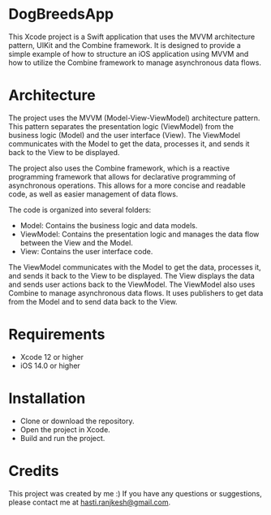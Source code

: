 # DogBreedsApp

This Xcode project is a Swift application that uses the MVVM architecture pattern, UIKit and the Combine framework. 
It is designed to provide a simple example of how to structure an iOS application using MVVM and how to utilize the Combine framework 
to manage asynchronous data flows.

# Architecture

The project uses the MVVM (Model-View-ViewModel) architecture pattern. This pattern separates the presentation logic (ViewModel) from the business logic (Model) and 
the user interface (View). The ViewModel communicates with the Model to get the data, processes it, and sends it back to the View to be displayed.

The project also uses the Combine framework, which is a reactive programming framework that allows for declarative programming of asynchronous operations.
This allows for a more concise and readable code, as well as easier management of data flows.

The code is organized into several folders:

- Model: Contains the business logic and data models.
- ViewModel: Contains the presentation logic and manages the data flow between the View and the Model.
- View: Contains the user interface code.

The ViewModel communicates with the Model to get the data, processes it, and sends it back to the View to be displayed. 
The View displays the data and sends user actions back to the ViewModel.
The ViewModel also uses Combine to manage asynchronous data flows. It uses publishers to get data from the Model and to send data back to the View.

# Requirements

- Xcode 12 or higher
- iOS 14.0 or higher

# Installation

- Clone or download the repository.
- Open the project in Xcode.
- Build and run the project.

# Credits

This project was created by me :) If you have any questions or suggestions, please contact me at hasti.ranjkesh@gmail.com.
